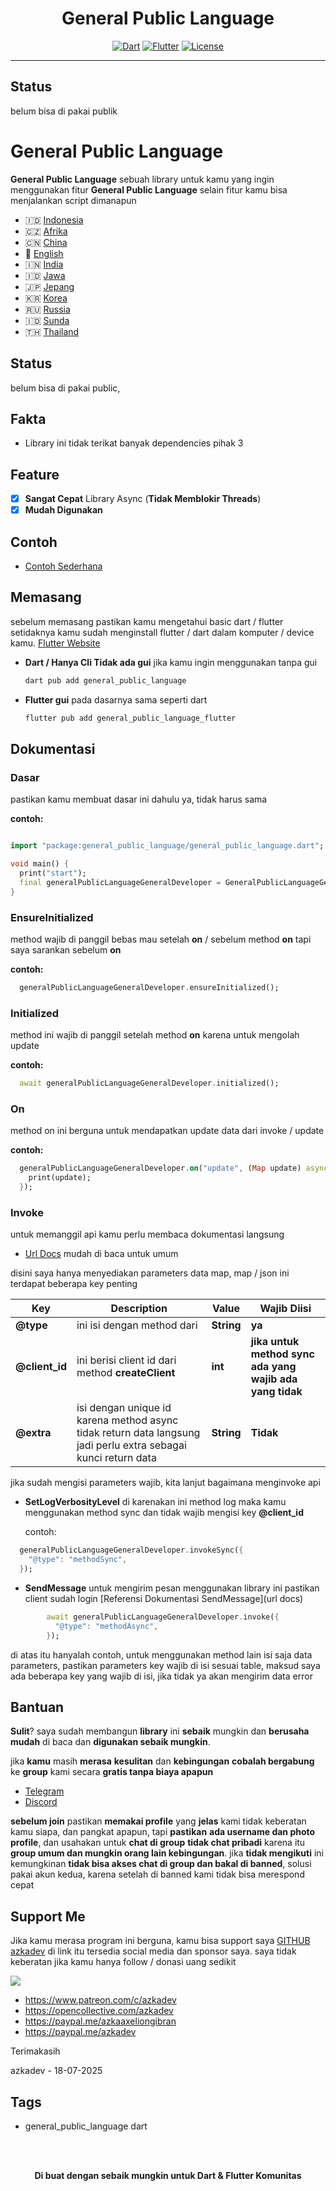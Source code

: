 <div align="center">

# General Public Language


[![Dart](https://img.shields.io/badge/Dart-0175C2?style=for-the-badge&logo=dart&logoColor=white)](https://dart.dev/)
[![Flutter](https://img.shields.io/badge/Flutter-02569B?style=for-the-badge&logo=flutter&logoColor=white)](https://flutter.dev/)
[![License](https://img.shields.io/badge/License-Apache_2.0-blue.svg?style=for-the-badge)](LICENSE)

</div>

---

## Status

belum bisa di pakai publik


# General Public Language

**General Public Language** sebuah library untuk kamu yang ingin menggunakan fitur **General Public Language** selain fitur kamu bisa menjalankan script dimanapun

- 🇮🇩 [Indonesia](https://github.com/azkadev/general_public_language/blob/main/README.md)
- 🇨🇿 [Afrika](https://github.com/azkadev/general_public_language/blob/main/README_AFRIKA.md)
- 🇨🇳 [China](https://github.com/azkadev/general_public_language/blob/main/README_CHINA.md)
- 🏴󠁧󠁢󠁥󠁮󠁧󠁿 [English](https://github.com/azkadev/general_public_language/blob/main/README_ENGLISH.md)
- 🇮🇳 [India](https://github.com/azkadev/general_public_language/blob/main/README_INDIA.md)
- 🇮🇩 [Jawa](https://github.com/azkadev/general_public_language/blob/main/README_JAWA.md)
- 🇯🇵 [Jepang](https://github.com/azkadev/general_public_language/blob/main/README_JEPANG.md)
- 🇰🇷 [Korea](https://github.com/azkadev/general_public_language/blob/main/README_KOREA.md)
- 🇷🇺 [Russia](https://github.com/azkadev/general_public_language/blob/main/README_RUSSIA.md)
- 🇮🇩 [Sunda](https://github.com/azkadev/general_public_language/blob/main/README_SUNDA.md)
- 🇹🇭 [Thailand](https://github.com/azkadev/general_public_language/blob/main/README_THAILAND.md)

## Status

belum bisa di pakai public, 

## Fakta

- Library ini tidak terikat banyak dependencies pihak 3

## Feature

- [x] **Sangat Cepat** Library Async (**Tidak Memblokir Threads**)
- [x] **Mudah Digunakan**

## Contoh

- [Contoh Sederhana](https://github.com/azkadev/general_public_language/tree/main/quickstart)

## Memasang

sebelum memasang pastikan kamu mengetahui basic dart / flutter setidaknya kamu sudah menginstall flutter / dart dalam komputer / device kamu. [Flutter Website](https://flutter.dev)

- **Dart / Hanya Cli Tidak ada gui**
  jika kamu ingin menggunakan tanpa gui
  ```bash
  dart pub add general_public_language
  ```

- **Flutter gui**
  pada dasarnya sama seperti dart

  ```bash
  flutter pub add general_public_language_flutter
  ```

## Dokumentasi


### Dasar

pastikan kamu membuat dasar ini dahulu ya, tidak harus sama

**contoh:**

```dart

import "package:general_public_language/general_public_language.dart";

void main() {
  print("start");
  final generalPublicLanguageGeneralDeveloper = GeneralPublicLanguageGeneralDeveloper();
}

```

### EnsureInitialized

method wajib di panggil bebas mau setelah **on** / sebelum method **on** tapi saya sarankan sebelum **on**

**contoh:**

```dart
  generalPublicLanguageGeneralDeveloper.ensureInitialized();
```


### Initialized

method ini wajib di panggil setelah method **on** karena untuk mengolah update

**contoh:**

```dart
  await generalPublicLanguageGeneralDeveloper.initialized();
```

### On

method on ini berguna untuk mendapatkan update data dari invoke / update

**contoh:**

```dart
  generalPublicLanguageGeneralDeveloper.on("update", (Map update) async {
    print(update);
  });
```

### Invoke

untuk memanggil api kamu perlu membaca dokumentasi langsung

- [Url Docs](other_url_docs) mudah di baca untuk umum 

disini saya hanya menyediakan parameters data map, map / json ini terdapat beberapa key penting


| Key            | Description                                                                                                    | Value      | Wajib Diisi                                              |
|----------------|----------------------------------------------------------------------------------------------------------------|------------|----------------------------------------------------------|
| **@type**      | ini isi dengan method dari                                                                                     | **String** | **ya**                                                   |
| **@client_id** | ini berisi client id dari method **createClient**                                                              | **int**    | **jika untuk method sync ada yang wajib ada yang tidak** |
| **@extra**     | isi dengan unique id karena method async tidak return data langsung jadi perlu extra sebagai kunci return data | **String** | **Tidak**                                                |


jika sudah mengisi parameters wajib, kita lanjut bagaimana menginvoke api

- **SetLogVerbosityLevel**
  di karenakan ini method log maka kamu menggunakan method sync 
  dan tidak wajib mengisi key **@client_id**

  contoh: 


```dart
  generalPublicLanguageGeneralDeveloper.invokeSync({
    "@type": "methodSync",
  });
```

- **SendMessage**
  untuk mengirim pesan menggunakan library ini pastikan client sudah login
  [Referensi Dokumentasi SendMessage](url docs)

```dart 
        await generalPublicLanguageGeneralDeveloper.invoke({
          "@type": "methodAsync", 
        });
```

di atas itu hanyalah contoh, untuk menggunakan method lain isi saja data parameters, pastikan parameters key wajib di isi sesuai table, maksud saya ada beberapa key yang wajib di isi, jika tidak ya akan mengirim data error



## Bantuan

**Sulit**? saya sudah membangun **library** ini **sebaik** mungkin dan **berusaha mudah** di baca dan **digunakan sebaik mungkin**. 

jika **kamu** masih **merasa** **kesulitan** dan **kebingungan** **cobalah bergabung** ke **group** kami secara **gratis tanpa biaya apapun**

- [Telegram](https://t.me/DEVELOPER_GLOBAL_PUBLIC)
- [Discord](https://discord.gg/h4qanyN7)

**sebelum join** pastikan **memakai profile** yang **jelas** kami tidak keberatan kamu siapa, dan pangkat apapun, tapi **pastikan** **ada username dan photo profile**, dan usahakan untuk **chat di group** **tidak chat pribadi** karena itu **group umum dan mungkin orang lain kebingungan**. jika **tidak mengikuti** ini kemungkinan **tidak bisa akses chat di group dan bakal di banned**, solusi pakai akun kedua, karena setelah di banned kami tidak bisa merespond cepat


## Support Me

Jika kamu merasa program ini berguna, kamu bisa support saya [GITHUB azkadev](https://github.com/azkadev) di link itu tersedia social media dan sponsor saya. saya tidak keberatan jika kamu hanya follow / donasi uang sedikit

![](https://github.com/azkadev/azkadev/blob/main/assets/gopay.png)

- https://www.patreon.com/c/azkadev
- https://opencollective.com/azkadev
- https://paypal.me/azkaaxeliongibran
- https://paypal.me/azkadev

Terimakasih


azkadev - 18-07-2025


## Tags

- general_public_language dart

</br>
</br>


<div align="center">

**Di buat dengan sebaik mungkin untuk Dart & Flutter Komunitas**

</div>
